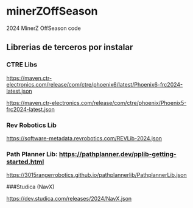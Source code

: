 # minerZOffSeason
2024 MinerZ OffSeason code



## Librerias de terceros por instalar

### CTRE Libs
https://maven.ctr-electronics.com/release/com/ctre/phoenix6/latest/Phoenix6-frc2024-latest.json

https://maven.ctr-electronics.com/release/com/ctre/phoenix/Phoenix5-frc2024-latest.json

### Rev Robotics Lib
https://software-metadata.revrobotics.com/REVLib-2024.json

### Path Planner Lib: https://pathplanner.dev/pplib-getting-started.html
https://3015rangerrobotics.github.io/pathplannerlib/PathplannerLib.json

###Studica (NavX)

https://dev.studica.com/releases/2024/NavX.json

